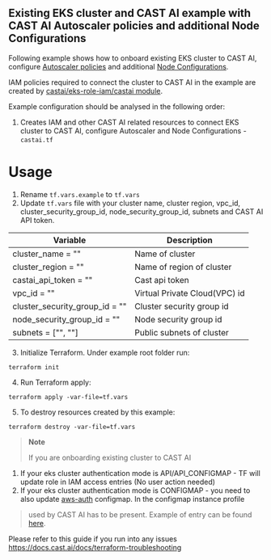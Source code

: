 ## Existing EKS cluster and CAST AI example with CAST AI Autoscaler policies and additional Node Configurations

Following example shows how to onboard existing EKS cluster to CAST AI, configure [Autoscaler policies](https://docs.cast.ai/reference/policiesapi_upsertclusterpolicies) and additional [Node Configurations](https://docs.cast.ai/docs/node-configuration/).

IAM policies required to connect the cluster to CAST AI in the example are created by [castai/eks-role-iam/castai module](https://github.com/castai/terraform-castai-eks-role-iam).

Example configuration should be analysed in the following order:
1. Creates IAM and other CAST AI related resources to connect EKS cluster to CAST AI, configure Autoscaler and Node Configurations  - `castai.tf`

# Usage
1. Rename `tf.vars.example` to `tf.vars`
2. Update `tf.vars` file with your cluster name, cluster region, vpc_id, cluster_security_group_id, node_security_group_id, subnets and CAST AI API token.

| Variable | Description |
| --- | --- |
| cluster_name                = "" | Name of cluster |
| cluster_region              = "" | Name of region of cluster |
| castai_api_token            = "" | Cast api token |
| vpc_id                      = "" | Virtual Private Cloud(VPC) id |
| cluster_security_group_id   = "" | Cluster security group id |
| node_security_group_id      = "" | Node security group id |
| subnets                     = ["", ""] | Public subnets of cluster |

3. Initialize Terraform. Under example root folder run:
```
terraform init
```
4. Run Terraform apply:
```
terraform apply -var-file=tf.vars
```
5. To destroy resources created by this example:
```
terraform destroy -var-file=tf.vars
```

> **Note**
>
> If you are onboarding existing cluster to CAST AI 
1. If your eks cluster authentication mode is API/API_CONFIGMAP - TF will update role in IAM access entries (No user action needed)
2. If your eks cluster authentication mode is CONFIGMAP - you need to also update [aws-auth](https://docs.aws.amazon.com/eks/latest/userguide/add-user-role.html) configmap. In the configmap instance profile
> used by CAST AI has to be present. Example of entry can be found [here](https://github.com/castai/terraform-provider-castai/blob/157babd57b0977f499eb162e9bee27bee51d292a/examples/eks/eks_cluster_autoscaler_polices/eks.tf#L28-L38).


Please refer to this guide if you run into any issues https://docs.cast.ai/docs/terraform-troubleshooting
